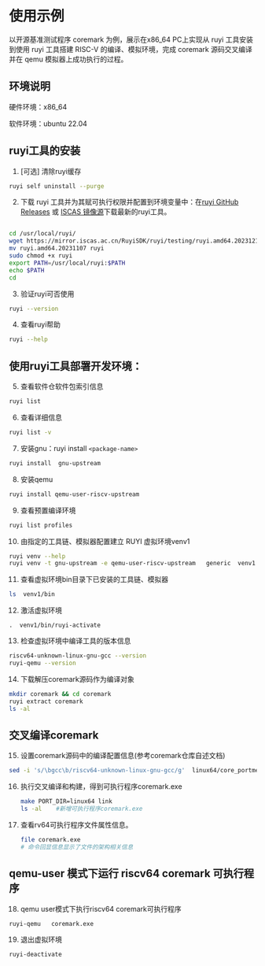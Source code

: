 # 使用示例

以开源基准测试程序 coremark 为例，展示在x86_64 PC上实现从 ruyi 工具安装到使用 ruyi 工具搭建 RISC-V 的编译、模拟环境，完成 coremark 源码交叉编译并在 qemu 模拟器上成功执行的过程。

## 环境说明

硬件环境：x86_64

软件环境：ubuntu 22.04

## ruyi工具的安装

1. [可选] 清除ruyi缓存

```bash
ruyi self uninstall --purge
```

2. 下载 ruyi 工具并为其赋可执行权限并配置到环境变量中：在[ruyi GitHub Releases](https://github.com/RuyiSDK/ruyi/releases/) 或 [ISCAS 镜像源](https://mirror.iscas.ac.cn/RuyiSDK/ruyi/releases/)下载最新的ruyi工具。

```bash

cd /usr/local/ruyi/
wget https://mirror.iscas.ac.cn/RuyiSDK/ruyi/testing/ruyi.amd64.20231211
mv ruyi.amd64.20231107 ruyi
sudo chmod +x ruyi
export PATH=/usr/local/ruyi:$PATH
echo $PATH
cd 
```

3. 验证ruyi可否使用

```bash
ruyi --version
```

4. 查看ruyi帮助

```bash
ruyi --help
```

## 使用ruyi工具部署开发环境：

5. 查看软件仓软件包索引信息

```bash
ruyi list
```

6. 查看详细信息

```bash
ruyi list -v
```

7. 安装gnu：ruyi install `<package-name>`

```bash
ruyi install  gnu-upstream
```

8. 安装qemu

```bash
ruyi install qemu-user-riscv-upstream
```

9. 查看预置编译环境

```bash
ruyi list profiles
```

10. 由指定的工具链、模拟器配置建立 RUYI 虚拟环境venv1

```bash
ruyi venv --help
ruyi venv -t gnu-upstream -e qemu-user-riscv-upstream   generic  venv1
```

11. 查看虚拟环境bin目录下已安装的工具链、模拟器

```bash
ls  venv1/bin
```

12. 激活虚拟环境

```
.  venv1/bin/ruyi-activate
```

13. 检查虚拟环境中编译工具的版本信息

```bash
riscv64-unknown-linux-gnu-gcc --version
ruyi-qemu --version
```

14. 下载解压coremark源码作为编译对象

```bash
mkdir coremark && cd coremark
ruyi extract coremark
ls -al
```

## 交叉编译coremark

15. 设置coremark源码中的编译配置信息(参考coremark仓库自述文档)

```bash
sed -i 's/\bgcc\b/riscv64-unknown-linux-gnu-gcc/g'  linux64/core_portme.mak
```

16. 执行交叉编译和构建，得到可执行程序coremark.exe

    ```bash
    make PORT_DIR=linux64 link
    ls -al    #新增可执行程序coremark.exe
    ```
17. 查看rv64可执行程序文件属性信息。

    ```bash
    file coremark.exe
    # 命令回显信息显示了文件的架构相关信息
    ```

## qemu-user 模式下运行 riscv64 coremark 可执行程序

18. qemu user模式下执行riscv64 coremark可执行程序

```bash
ruyi-qemu   coremark.exe
```

19. 退出虚拟环境

```bash
ruyi-deactivate
```
